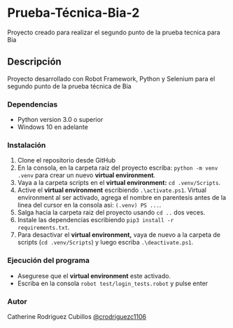 # Prueba-Técnica-Bia-2

Proyecto creado para realizar el segundo punto de la prueba tecnica para Bia

## Descripción

Proyecto desarrollado con Robot Framework, Python y Selenium para el segundo punto de la prueba técnica de Bia

### Dependencias

* Python version 3.0 o superior
* Windows 10 en adelante

### Instalación

1. Clone el repositorio desde GitHub
2. En la consola, en la carpeta raiz del proyecto escriba: `python -m venv .venv` para crear un nuevo **virtual environment**.
3. Vaya a la carpeta scripts en el **virtual environment:** `cd .venv/Scripts`.
4. Active el **virtual environment** escribiendo `.\activate.ps1`. Virtual environment al ser activado, agrega el nombre en parentesis antes de la linea del cursor en la consola asi: 
`(.venv) PS ...`.
5. Salga hacia la carpeta raiz del proyecto usando `cd ..` dos veces.
6. Instale las dependencias escribiendo `pip3 install -r requirements.txt`.
7. Para desactivar el **virtual environment,** vaya de nuevo a la carpeta de scripts (`cd .venv/Scripts`) y luego escriba `.\deactivate.ps1`.

### Ejecución del programa

* Asegurese que el **virtual environment** este activado.
* Escriba en la consola  `robot test/login_tests.robot` y pulse enter

### Autor

Catherine Rodriguez Cubillos [@crodriguezc1106](https://github.com/crodriguezc1106)